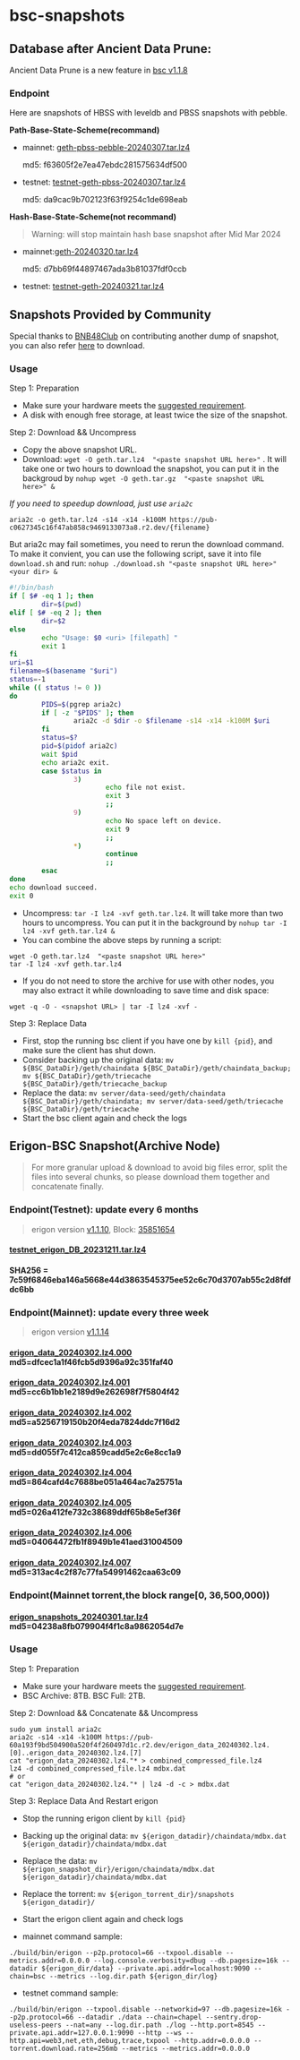 
# bsc-snapshots


## Database after Ancient Data Prune:

Ancient Data Prune is a new feature in [bsc v1.1.8](https://github.com/bnb-chain/bsc/releases/tag/v1.1.8)


### Endpoint

Here are snapshots of HBSS with leveldb and PBSS snapshots with pebble.

**Path-Base-State-Scheme(recommand)**

- mainnet: [geth-pbss-pebble-20240307.tar.lz4](https://pub-c0627345c16f47ab858c9469133073a8.r2.dev/geth-pbss-pebble-20240307.tar.lz4)

  md5: f63605f2e7ea47ebdc281575634df500
- testnet: [testnet-geth-pbss-20240307.tar.lz4](https://pub-c0627345c16f47ab858c9469133073a8.r2.dev/testnet-geth-pbss-20240307.tar.lz4)

  md5: da9cac9b702123f63f9254c1de698eab

**Hash-Base-State-Scheme(not recommand)**
> Warning: will stop maintain hash base snapshot after Mid Mar 2024

- mainnet:[geth-20240320.tar.lz4](https://pub-c0627345c16f47ab858c9469133073a8.r2.dev/geth-20240320.tar.lz4)

  md5: d7bb69f44897467ada3b81037fdf0ccb
- testnet: [testnet-geth-20240321.tar.lz4](https://pub-5809538c476542388ad6ca3e681ea85f.r2.dev/testnet-geth-20240321.tar.lz4)
 
## Snapshots Provided by Community

Special thanks to [BNB48Club](https://twitter.com/bnb48club) on contributing another dump of snapshot, you can also refer [here](https://github.com/BNB48Club/bsc-snapshots) to download.



### Usage 

Step 1: Preparation
- Make sure your hardware meets the [suggested requirement](https://docs.bnbchain.org/docs/validator/fullnode).
- A disk with enough free storage, at least twice the size of the snapshot.

Step 2: Download && Uncompress
- Copy the above snapshot URL.
- Download:  `wget -O geth.tar.lz4  "<paste snapshot URL here>"` . It will take one or two hours to download the snapshot, you can put it in the backgroud by `nohup wget -O geth.tar.gz  "<paste snapshot URL here>" &`


*If you need to speedup download, just use `aria2c`*
```shell
aria2c -o geth.tar.lz4 -s14 -x14 -k100M https://pub-c0627345c16f47ab858c9469133073a8.r2.dev/{filename}
```

But aria2c may fail sometimes, you need to rerun the download command. To make it convient, you can use the following script, save it into file `download.sh` and run: `nohup ./download.sh "<paste snapshot URL here>" <your dir> &`
```bash
#!/bin/bash
if [ $# -eq 1 ]; then 
        dir=$(pwd)
elif [ $# -eq 2 ]; then 
        dir=$2
else 
        echo "Usage: $0 <uri> [filepath] "
        exit 1
fi
uri=$1
filename=$(basename "$uri")
status=-1
while (( status != 0 ))
do 
        PIDS=$(pgrep aria2c)
        if [ -z "$PIDS" ]; then
                aria2c -d $dir -o $filename -s14 -x14 -k100M $uri
        fi
        status=$?
        pid=$(pidof aria2c)
        wait $pid 
        echo aria2c exit.
        case $status in 
                3)
                        echo file not exist.
                        exit 3
                        ;;
                9)
                        echo No space left on device.
                        exit 9
                        ;;
                *)
                        continue
                        ;;
        esac
done
echo download succeed.
exit 0
```

- Uncompress: `tar -I lz4 -xvf geth.tar.lz4`. It will take more than two hours to uncompress. You can put it in the background by `nohup tar -I lz4 -xvf geth.tar.lz4 &`
- You can combine the above steps by running a script:
```shell
wget -O geth.tar.lz4  "<paste snapshot URL here>"
tar -I lz4 -xvf geth.tar.lz4
```


- If you do not need to store the archive for use with other nodes, you may also extract it while downloading to save time and disk space:
```shell
wget -q -O - <snapshot URL> | tar -I lz4 -xvf -
```


Step 3: Replace Data
- First, stop the running bsc client if you have one by `kill {pid}`, and make sure the client has shut down.
- Consider backing up the original data: `mv ${BSC_DataDir}/geth/chaindata ${BSC_DataDir}/geth/chaindata_backup; mv ${BSC_DataDir}/geth/triecache ${BSC_DataDir}/geth/triecache_backup`
- Replace the data: `mv server/data-seed/geth/chaindata ${BSC_DataDir}/geth/chaindata; mv server/data-seed/geth/triecache ${BSC_DataDir}/geth/triecache`
- Start the bsc client again and check the logs


## Erigon-BSC Snapshot(Archive Node)

> For more granular upload & download to avoid big files error, split the files into several chunks, so please download them together and concatenate finally.
### Endpoint(Testnet): update every 6 months
> erigon version [v1.1.10](https://github.com/node-real/bsc-erigon/releases/tag/v1.1.10), Block: [35851654](https://testnet.bscscan.com/block/35851654)
#### [testnet_erigon_DB_20231211.tar.lz4](https://pub-60a193f9bd504900a520f4f260497d1c.r2.dev/testnet_erigon_DB_20231211.tar.lz4)
#### SHA256 = 7c59f6846eba146a5668e44d3863545375ee52c6c70d3707ab55c2d8fdfdc6bb

### Endpoint(Mainnet): update every three week
> erigon version [v1.1.14](https://github.com/node-real/bsc-erigon/releases/tag/v1.1.13)
#### [erigon_data_20240302.lz4.000](https://pub-60a193f9bd504900a520f4f260497d1c.r2.dev/erigon_data_20240302.lz4.000) md5=dfcec1a1f46fcb5d9396a92c351faf40
#### [erigon_data_20240302.lz4.001](https://pub-60a193f9bd504900a520f4f260497d1c.r2.dev/erigon_data_20240302.lz4.001) md5=cc6b1bb1e2189d9e262698f7f5804f42
#### [erigon_data_20240302.lz4.002](https://pub-60a193f9bd504900a520f4f260497d1c.r2.dev/erigon_data_20240302.lz4.002) md5=a5256719150b20f4eda7824ddc7f16d2
#### [erigon_data_20240302.lz4.003](https://pub-60a193f9bd504900a520f4f260497d1c.r2.dev/erigon_data_20240302.lz4.003) md5=dd055f7c412ca859cadd5e2c6e8cc1a9
#### [erigon_data_20240302.lz4.004](https://pub-60a193f9bd504900a520f4f260497d1c.r2.dev/erigon_data_20240302.lz4.004) md5=864cafd4c7688be051a464ac7a25751a
#### [erigon_data_20240302.lz4.005](https://pub-60a193f9bd504900a520f4f260497d1c.r2.dev/erigon_data_20240302.lz4.005) md5=026a412fe732c38689ddf65b8e5ef36f
#### [erigon_data_20240302.lz4.006](https://pub-60a193f9bd504900a520f4f260497d1c.r2.dev/erigon_data_20240302.lz4.006) md5=04064472fb1f8949b1e41aed31004509
#### [erigon_data_20240302.lz4.007](https://pub-60a193f9bd504900a520f4f260497d1c.r2.dev/erigon_data_20240302.lz4.007) md5=313ac4c2f87c77fa54991462caa63c09

### Endpoint(Mainnet torrent,the block range[0, 36,500,000))
#### [erigon_snapshots_20240301.tar.lz4](https://pub-60a193f9bd504900a520f4f260497d1c.r2.dev/erigon_snapshots_20240301.tar.lz4/erigon_snapshots_20240301.tar.lz4) md5=04238a8fb079904f4f1c8a9862054d7e

### Usage

Step 1: Preparation

- Make sure your hardware meets the [suggested requirement](https://github.com/node-real/bsc-erigon#system-requirements).
- BSC Archive: 8TB. BSC Full: 2TB.

Step 2: Download && Concatenate && Uncompress

```shell
sudo yum install aria2c
aria2c -s14 -x14 -k100M https://pub-60a193f9bd504900a520f4f260497d1c.r2.dev/erigon_data_20240302.lz4.[0]..erigon_data_20240302.lz4.[7]
cat "erigon_data_20240302.lz4."* > combined_compressed_file.lz4
lz4 -d combined_compressed_file.lz4 mdbx.dat
# or
cat "erigon_data_20240302.lz4."* | lz4 -d -c > mdbx.dat
```
Step 3: Replace Data And Restart erigon
- Stop the running erigon client by `kill {pid}`
- Backing up the original data: `mv ${erigon_datadir}/chaindata/mdbx.dat  ${erigon_datadir}/chaindata/mdbx.dat `
- Replace the data: `mv ${erigon_snapshot_dir}/erigon/chaindata/mdbx.dat ${erigon_datadir}/chaindata/mdbx.dat`
- Replace the torrent: `mv ${erigon_torrent_dir}/snapshots ${erigon_datadir}/`
- Start the erigon client again and check logs

- mainnet command sample: 
```shell
./build/bin/erigon --p2p.protocol=66 --txpool.disable --metrics.addr=0.0.0.0 --log.console.verbosity=dbug --db.pagesize=16k --datadir ${erigon_dir/data} --private.api.addr=localhost:9090 --chain=bsc --metrics --log.dir.path ${erigon_dir/log}
```
- testnet command sample:
```shell
./build/bin/erigon --txpool.disable --networkid=97 --db.pagesize=16k --p2p.protocol=66 --datadir ./data --chain=chapel --sentry.drop-useless-peers --nat=any --log.dir.path ./log --http.port=8545 --private.api.addr=127.0.0.1:9090 --http --ws --http.api=web3,net,eth,debug,trace,txpool --http.addr=0.0.0.0 --torrent.download.rate=256mb --metrics --metrics.addr=0.0.0.0
```
